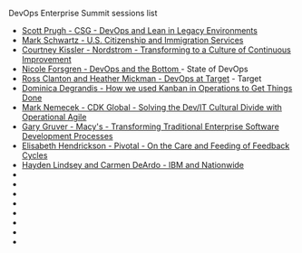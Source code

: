 DevOps Enterprise Summit sessions list
* [Scott Prugh - CSG - DevOps and Lean in Legacy Environments](https://youtu.be/f4et0EGvKXA)
* [Mark Schwartz - U.S. Citizenship and Immigration Services](https://youtu.be/QwHVlJtqhaI)
* [Courtney Kissler - Nordstrom - Transforming to a Culture of Continuous Improvement](https://youtu.be/0ZAcsrZBSlo)
* [Nicole Forsgren - DevOps and the Bottom ](https://youtu.be/V6DrGBg-w40) - State of DevOps
* [Ross Clanton and Heather Mickman - DevOps at Target](https://youtu.be/exrjV9V9vhY) - Target
* [Dominica Degrandis - How we used Kanban in Operations to Get Things Done](https://youtu.be/coRx-onQ09Y)
* [Mark Nemecek - CDK Global - Solving the Dev/IT Cultural Divide with Operational Agile](https://youtu.be/R3kIvh-GbDA)
* [Gary Gruver - Macy's - Transforming Traditional Enterprise Software Development Processes](https://youtu.be/-HSSGiYXA7U)
* [Elisabeth Hendrickson - Pivotal - On the Care and Feeding of Feedback Cycles](https://youtu.be/fMucUohYWI4)
* [Hayden Lindsey and Carmen DeArdo - IBM and Nationwide](https://youtu.be/lvIWfdLAUZc)
* []()
* []()
* []()
* []()
* []()
* []()
* []()
* []()
